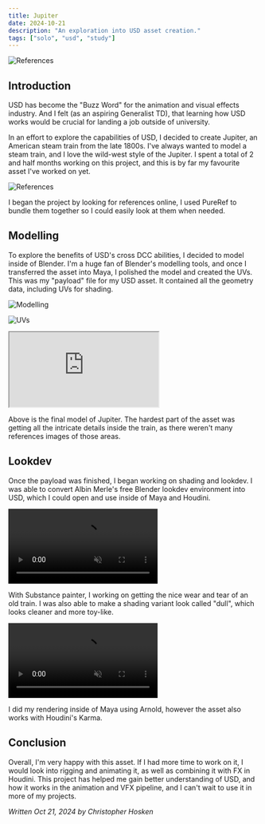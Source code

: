 ```yaml
---
title: Jupiter
date: 2024-10-21
description: "An exploration into USD asset creation."
tags: ["solo", "usd", "study"]
---
```


![References](/blog/jupiter/cover.jpg)

## Introduction

USD has become the "Buzz Word" for the animation and visual effects industry. And I felt (as an aspiring Generalist TD), that learning how USD works would be crucial for landing a job outside of university. 

In an effort to explore the capabilities of USD, I decided to create Jupiter, an American steam train from the late 1800s. I've always wanted to model a steam train, and I love the wild-west style of the Jupiter. I spent a total of 2 and half months working on this project, and this is by far my favourite asset I've worked on yet.

![References](/blog/jupiter/references.png)

I began the project by looking for references online, I used PureRef to bundle them together so I could easily look at them when needed.

## Modelling

To explore the benefits of USD's cross DCC abilities, I decided to model inside of Blender. I'm a huge fan of Blender's modelling tools, and once I transferred the asset into Maya, I polished the model and created the UVs. This was my "payload" file for my USD asset. It contained all the geometry data, including UVs for shading.

![Modelling](/blog/jupiter/modelling.png)

![UVs](/blog/jupiter/uvs.png)

<iframe src="https://www.fab.com/dope/5bf19a46-e3ad-4489-add9-fe32ffcdf76e" title="Model preview file (5bf19a46-e3ad-4489-add9-fe32ffcdf76e)" class="_g148NR_ AKPfHZv1" allowfullscreen=""></iframe>

Above is the final model of Jupiter. The hardest part of the asset was getting all the intricate details inside the train, as there weren't many references images of those areas.


## Lookdev

Once the payload was finished, I began working on shading and lookdev. I was able to convert Albin Merle's free Blender lookdev environment into USD, which I could open and use inside of Maya and Houdini.

<video controls muted>
  <source src="/blog/jupiter/vibrant_turntable.mp4" type="video/mp4">
</video>


With Substance painter, I working on getting the nice wear and tear of an old train. I was also able to make a shading variant look called "dull", which looks cleaner and more toy-like.

<video controls muted>
  <source src="/blog/jupiter/dull_turntable.mp4" type="video/mp4">
</video>

I did my rendering inside of Maya using Arnold, however the asset also works with Houdini's Karma.

## Conclusion

Overall, I'm very happy with this asset. If I had more time to work on it, I would look into rigging and animating it, as well as combining it with FX in Houdini. This project has helped me gain better understanding of USD, and how it works in the animation and VFX pipeline, and I can't wait to use it in more of my projects. 

*Written Oct 21, 2024 by Christopher Hosken*
